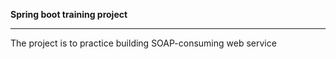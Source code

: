 **Spring boot training project**

---------------------------------------------------------------------
The project is to practice building SOAP-consuming web service